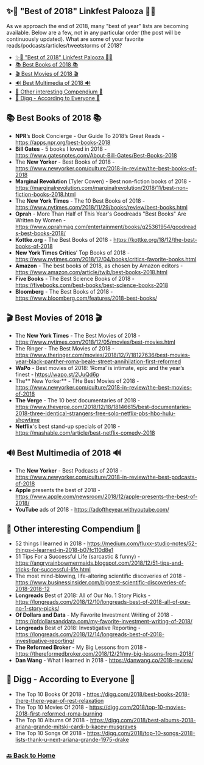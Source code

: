 ## ✨💫 "Best of 2018" Linkfest Palooza 💫✨

As we approach the end of 2018, many "best of year" lists are becoming available. Below are a few, not in any particular order (the post will be continuously updated). What are some of your favorite reads/podcasts/articles/tweetstorms of 2018?

- [✨💫 "Best of 2018" Linkfest Palooza 💫✨](#-----best-of-2018--linkfest-palooza----)
- [📚 Best Books of 2018 📚](#---best-books-of-2018---)
- [🎬 Best Movies of 2018 🎬](#---best-movies-of-2018---)
- [🔊 Best Multimedia of 2018 🔊](#---best-multimedia-of-2018---)
- [🧠 Other interesting Compendium 🧠](#---other-interesting-compendium---)
- [📣 Digg - According to Everyone 📣](#---digg---according-to-everyone---)

## 📚 Best Books of 2018 📚

* **NPR**’s Book Concierge - Our Guide To 2018’s Great Reads - https://apps.npr.org/best-books-2018
* **Bill Gates** - 5 books I loved in 2018 - https://www.gatesnotes.com/About-Bill-Gates/Best-Books-2018
* The **New Yorker** - Best Books of 2018 - https://www.newyorker.com/culture/2018-in-review/the-best-books-of-2018
* **Marginal Revolution** (Tyler Cowen) - Best non-fiction books of 2018 - https://marginalrevolution.com/marginalrevolution/2018/11/best-non-fiction-books-2018.html
* The **New York Times** - The 10 Best Books of 2018 - https://www.nytimes.com/2018/11/29/books/review/best-books.html
* **Oprah** - More Than Half of This Year's Goodreads "Best Books" Are Written by Women - https://www.oprahmag.com/entertainment/books/g25361954/goodreads-best-books-2018/
* **Kottke.org** - The Best Books of 2018 - https://kottke.org/18/12/the-best-books-of-2018
* **New York Times Critics**’ Top Books of 2018 - https://www.nytimes.com/2018/12/04/books/critics-favorite-books.html
* **Amazon** - The best books of 2018, as chosen by Amazon editors - https://www.amazon.com/article/twib/best-books-2018.html
* **Five Books** - The Best Science Books of 2018 - https://fivebooks.com/best-books/best-science-books-2018
* **Bloomberg** - The Best Books of 2018 - https://www.bloomberg.com/features/2018-best-books/

## 🎬 Best Movies of 2018 🎬
* The **New York Times** - The Best Movies of 2018 - https://www.nytimes.com/2018/12/05/movies/best-movies.html
* The Ringer - The Best Movies of 2018 - https://www.theringer.com/movies/2018/12/7/18127636/best-movies-year-black-panther-roma-beale-street-annihilation-first-reformed
* **WaPo** - Best movies of 2018: ‘Roma’ is intimate, epic and the year’s finest - https://wapo.st/2UuQd6p
* The** New Yorker** - THe Best Movies of 2018 - https://www.newyorker.com/culture/2018-in-review/the-best-movies-of-2018
* **The Verge** - The 10 best documentaries of 2018 - https://www.theverge.com/2018/12/18/18146615/best-documentaries-2018-three-identical-strangers-free-solo-netflix-pbs-hbo-hulu-showtime
* **Netflix**'s best stand-up specials of 2018 - https://mashable.com/article/best-netflix-comedy-2018

## 🔊 Best Multimedia of 2018 🔊

* The **New Yorker** - Best Podcasts of 2018 - https://www.newyorker.com/culture/2018-in-review/the-best-podcasts-of-2018
* **Apple** presents the best of 2018 - https://www.apple.com/newsroom/2018/12/apple-presents-the-best-of-2018/
* **YouTube** ads of 2018 - https://adoftheyear.withyoutube.com/

## 🧠 Other interesting Compendium 🧠

* 52 things I learned in 2018 - https://medium.com/fluxx-studio-notes/52-things-i-learned-in-2018-b07fc110d8e1
* 51 Tips For a Successful Life (sarcastic & funny) - https://angryrainbowmermaids.blogspot.com/2018/12/51-tips-and-tricks-for-successful-life.html
* The most mind-blowing, life-altering scientific discoveries of 2018 - https://www.businessinsider.com/biggest-scientific-discoveries-of-2018-2018-12
* **Longreads** Best of 2018: All of Our No. 1 Story Picks - https://longreads.com/2018/12/10/longreads-best-of-2018-all-of-our-no-1-story-picks/
* **Of Dollars and Data** - My Favorite Investment Writing of 2018 - https://ofdollarsanddata.com/my-favorite-investment-writing-of-2018/
* **Longreads** Best of 2018: Investigative Reporting - https://longreads.com/2018/12/14/longreads-best-of-2018-investigative-reporting/
* **The Reformed Broker** - My Big Lessons from 2018 - https://thereformedbroker.com/2018/12/21/my-big-lessons-from-2018/ 
* **Dan Wang** - What I learned in 2018 - https://danwang.co/2018-review/

## 📣 Digg - According to Everyone 📣

* The Top 10 Books Of 2018 - https://digg.com/2018/best-books-2018-there-there-year-of-rest-relaxation
* The Top 10 Movies Of 2018 - https://digg.com/2018/top-10-movies-2018-first-reformed-roma-burning 
* The Top 10 Albums Of 2018 - https://digg.com/2018/best-albums-2018-ariana-grande-mitski-cardi-b-kacey-musgraves 
* The Top 10 Songs Of 2018 - https://digg.com/2018/top-10-songs-2018-lists-thank-u-next-ariana-grande-1975-drake

### [🔙 Back to Home](README.md)